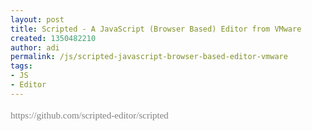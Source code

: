 ```yaml
---
layout: post
title: Scripted - A JavaScript (Browser Based) Editor from VMware
created: 1350482210
author: adi
permalink: /js/scripted-javascript-browser-based-editor-vmware
tags:
- JS
- Editor
---
```

<p><span style="color: rgb(128, 128, 128); font-family: 'lucida grande'; font-size: 15px; line-height: 25px; ">https://github.com/scripted-editor/scripted</span></p>
